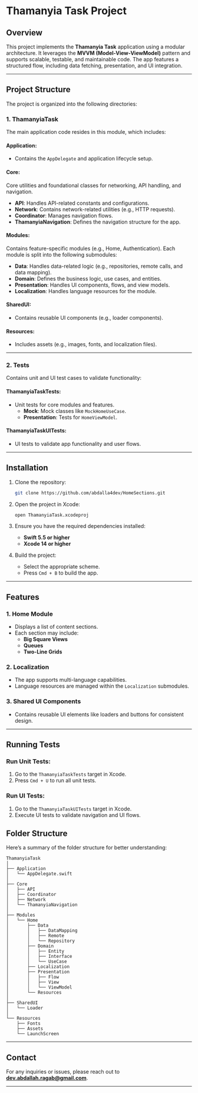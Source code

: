 
# Thamanyia Task Project

## Overview

This project implements the **Thamanyia Task** application using a modular architecture. It leverages the **MVVM (Model-View-ViewModel)** pattern and supports scalable, testable, and maintainable code. The app features a structured flow, including data fetching, presentation, and UI integration.

---

## Project Structure

The project is organized into the following directories:

### 1. **ThamanyiaTask**

The main application code resides in this module, which includes:

#### Application:
- Contains the `AppDelegate` and application lifecycle setup.

#### Core:
Core utilities and foundational classes for networking, API handling, and navigation.
- **API**: Handles API-related constants and configurations.
- **Network**: Contains network-related utilities (e.g., HTTP requests).
- **Coordinator**: Manages navigation flows.
- **ThamanyiaNavigation**: Defines the navigation structure for the app.

#### Modules:
Contains feature-specific modules (e.g., Home, Authentication). Each module is split into the following submodules:
- **Data**: Handles data-related logic (e.g., repositories, remote calls, and data mapping).
- **Domain**: Defines the business logic, use cases, and entities.
- **Presentation**: Handles UI components, flows, and view models.
- **Localization**: Handles language resources for the module.

#### SharedUI:
- Contains reusable UI components (e.g., loader components).

#### Resources:
- Includes assets (e.g., images, fonts, and localization files).

---

### 2. **Tests**

Contains unit and UI test cases to validate functionality:

#### ThamanyiaTaskTests:
- Unit tests for core modules and features.
  - **Mock**: Mock classes like `MockHomeUseCase`.
  - **Presentation**: Tests for `HomeViewModel`.

#### ThamanyiaTaskUITests:
- UI tests to validate app functionality and user flows.

---

## Installation

1. Clone the repository:
   ```bash
   git clone https://github.com/abdalla4dev/HomeSections.git
   ```

2. Open the project in Xcode:
   ```bash
   open ThamanyiaTask.xcodeproj
   ```

3. Ensure you have the required dependencies installed:
   - **Swift 5.5 or higher**
   - **Xcode 14 or higher**

4. Build the project:
   - Select the appropriate scheme.
   - Press `Cmd + B` to build the app.

---

## Features

### 1. Home Module
- Displays a list of content sections.
- Each section may include:
  - **Big Square Views**
  - **Queues**
  - **Two-Line Grids**

### 2. Localization
- The app supports multi-language capabilities.
- Language resources are managed within the `Localization` submodules.

### 3. Shared UI Components
- Contains reusable UI elements like loaders and buttons for consistent design.

---

## Running Tests

### Run Unit Tests:
1. Go to the `ThamanyiaTaskTests` target in Xcode.
2. Press `Cmd + U` to run all unit tests.

### Run UI Tests:
1. Go to the `ThamanyiaTaskUITests` target in Xcode.
2. Execute UI tests to validate navigation and UI flows.


## Folder Structure

Here’s a summary of the folder structure for better understanding:

```
ThamanyiaTask
│
├── Application
│   └── AppDelegate.swift
│
├── Core
│   ├── API
│   ├── Coordinator
│   ├── Network
│   └── ThamanyiaNavigation
│
├── Modules
│   └── Home
│       ├── Data
│       │   ├── DataMapping
│       │   ├── Remote
│       │   └── Repository
│       ├── Domain
│       │   ├── Entity
│       │   ├── Interface
│       │   └── UseCase
│       ├── Localization
│       ├── Presentation
│       │   ├── Flow
│       │   ├── View
│       │   └── ViewModel
│       └── Resources
│
├── SharedUI
│   └── Loader
│
└── Resources
    ├── Fonts
    ├── Assets
    └── LaunchScreen
```

---

## Contact

For any inquiries or issues, please reach out to **dev.abdallah.ragab@gmail.com**.

---
